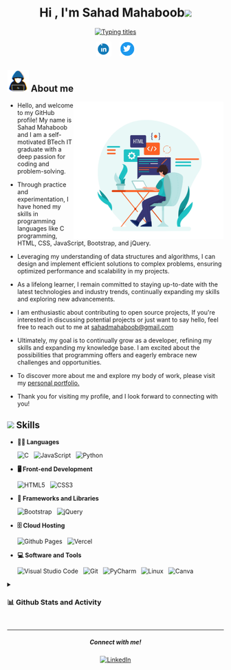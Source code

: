 <h1 align="center"><b>Hi , I'm Sahad Mahaboob</b><img src="https://media.giphy.com/media/3ohhwMDyS6rv3sB8yI/giphy.gif" width="38"></h1>

<p align="center">
  <a href="https://git.io/typing-svg"><img src="https://readme-typing-svg.herokuapp.com?font=Fira+Code&weight=600&size=22&pause=1000&color=2D8FE1&center=true&vCenter=true&width=500&height=40&lines=BTech+IT+Graduate;Self-learning+Developer;Curious+tech+enthusiast;Love+to+learn+new+stuffs...%3C3" alt="Typing titles" /></a>
</p>
<!-- Social icons section -->
<p align="center">
  <a href="https://www.linkedin.com/in/sahadmahaboobp"><img width="35px" alt="LinkedIn" title="LinkedIn" src="./files/mdImages/Linkedin.gif" target="_blank"></a>
  &nbsp; &nbsp;
  <a href="https://twitter.com/sahadmahaboob"><img width="35px" alt="Twitter" title="Twitter" src="./files/mdImages/Twitter.gif" target="_blank"></a>
</p>

<!-- About me section -->
## <picture><img src = "./files/mdImages/about_me.gif" width = 50px></picture> **About me**
<picture>
  <source media="(max-width: 767px)" srcset="">
  <img align="right" alt="" src="./files/mdImages/programming.png" width=350px>
</picture>



- Hello, and welcome to my GitHub profile! My name is Sahad Mahaboob and I am a self-motivated BTech IT graduate with a deep passion for coding and problem-solving.

- Through practice and experimentation, I have honed my skills in programming languages like C programming, HTML, CSS, JavaScript, Bootstrap, and jQuery.

- Leveraging my understanding of data structures and algorithms, I can design and implement efficient solutions to complex problems, ensuring optimized performance and scalability in my projects.

- As a lifelong learner, I remain committed to staying up-to-date with the latest technologies and industry trends, continually expanding my skills and exploring new advancements.

- I am enthusiastic about contributing to open source projects, If you're interested in discussing potential projects or just want to say hello, feel free to reach out to me at <a href="mailto:sahadmahaboob@gmail.com" target="_blank">sahadmahaboob@gmail.com</a>

- Ultimately, my goal is to continually grow as a developer, refining my skills and expanding my knowledge base. I am excited about the possibilities that programming offers and eagerly embrace new challenges and opportunities.

- To discover more about me and explore my body of work, please visit my <a href="https://sahadcmd.github.io/Portfolio/" target="_blank">personal portfolio.</a>

- Thank you for visiting my profile, and I look forward to connecting with you!



## <img src="https://media2.giphy.com/media/QssGEmpkyEOhBCb7e1/giphy.gif?cid=ecf05e47a0n3gi1bfqntqmob8g9aid1oyj2wr3ds3mg700bl&rid=giphy.gif" width="25"><b> Skills</b>

- **👨‍💻 Languages**

   ![C](https://img.shields.io/badge/c-%2300599C.svg?style=for-the-badge&logo=c&logoColor=white)
    &nbsp;
   ![JavaScript](https://img.shields.io/badge/javascript-%23323330.svg?style=for-the-badge&logo=javascript&logoColor=%23F7DF1E)
    &nbsp;
   ![Python](https://img.shields.io/badge/python-3670A0?style=for-the-badge&logo=python&logoColor=ffdd54)
    &nbsp;
    
- **🖥 Front-end Development**

   ![HTML5](https://img.shields.io/badge/html5-%23E34F26.svg?style=for-the-badge&logo=html5&logoColor=white)
    &nbsp;
   ![CSS3](https://img.shields.io/badge/css3-%231572B6.svg?style=for-the-badge&logo=css3&logoColor=white)
   
- **🧰 Frameworks and Libraries**

   ![Bootstrap](https://img.shields.io/badge/bootstrap-%238511FA.svg?style=for-the-badge&logo=bootstrap&logoColor=white)
    &nbsp;
   ![jQuery](https://img.shields.io/badge/jquery-%230769AD.svg?style=for-the-badge&logo=jquery&logoColor=white)
    &nbsp;
   
- **🗄️ Cloud Hosting**

   ![Github Pages](https://img.shields.io/badge/GitHub%20Pages-%23327FC7.svg?style=for-the-badge&logo=github&logoColor=white)
    &nbsp;
   ![Vercel](https://img.shields.io/badge/Vercel-000000?style=for-the-badge&logo=vercel&logoColor=white)
   
- **💻 Software and Tools**
   
   ![Visual Studio Code](https://img.shields.io/badge/Visual%20Studio%20Code-0078d7.svg?style=for-the-badge&logo=visual-studio-code&logoColor=white)
    &nbsp;
   ![Git](https://img.shields.io/badge/GIT-E44C30?style=for-the-badge&logo=git&logoColor=white)
    &nbsp;
   ![PyCharm](https://img.shields.io/badge/pycharm-143?style=for-the-badge&logo=pycharm&logoColor=black&color=black&labelColor=green)
    &nbsp;
   ![Linux](https://img.shields.io/badge/Linux-FCC624?style=for-the-badge&logo=linux&logoColor=black)
    &nbsp;
   ![Canva](https://img.shields.io/badge/Canva-%2300C4CC.svg?&style=for-the-badge&logo=Canva&logoColor=white)

<details>
  <summary><h3>📊 Github Stats and Activity</h3></summary>
    <p align="center"
      <a href="https://github.com/sahadcmd">
         <img src="http://github-profile-summary-cards.vercel.app/api/cards/profile-details?username=sahadcmd&theme=tokyonight">
      </a>
    <a href="https://github.com/sahadcmd">
      <img src="https://streak-stats.demolab.com?user=sahadcmd&theme=tokyonight&hide_border=true&border_radius=5&date_format=j%20M%5B%20Y%5D">
    </a>
    <a href="https://github.com/sahadcmd">
      <img src="http://github-profile-summary-cards.vercel.app/api/cards/stats?username=sahadcmd&theme=tokyonight">
    </a>
    </p>
</details>
<br>
<hr>
<h5 align="center">Connect with me!</h5>

  <p align="center">
    <a href="https://www.linkedin.com/in/sahadmahaboobp" target="_blank"><img src="https://img.shields.io/badge/LinkedIn-0077B5?style=for-the-badge&logo=linkedin&logoColor=white" alt="LinkedIn"></a>
  </p>
<!---
sahadcmd/sahadcmd is a ✨ special ✨ repository because its `README.md` (this file) appears on your GitHub profile.
You can click the Preview link to take a look at your changes.
--->
